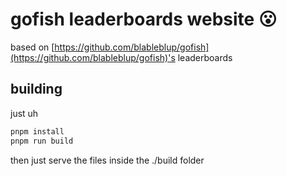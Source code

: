 # gofish leaderboards website 😮

based on [https://github.com/blableblup/gofish](https://github.com/blableblup/gofish)'s
leaderboards

## building

just uh

```bash
pnpm install
pnpm run build
```

then just serve the files inside the ./build folder
